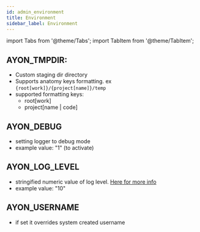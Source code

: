 ```yaml
---
id: admin_environment
title: Environment
sidebar_label: Environment
---
```


import Tabs from '@theme/Tabs';
import TabItem from '@theme/TabItem';

## AYON_TMPDIR:
 - Custom staging dir directory
 - Supports anatomy keys formatting. ex `{root[work]}/{project[name]}/temp`
 - supported formatting keys:
    - root[work]
    - project[name | code]

## AYON_DEBUG
 - setting logger to debug mode
 - example value: "1" (to activate)

## AYON_LOG_LEVEL
 - stringified numeric value of log level. [Here for more info](https://docs.python.org/3/library/logging.html#logging-levels)
 - example value: "10"


## AYON_USERNAME
- if set it overrides system created username
